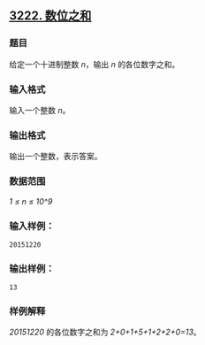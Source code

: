 ## [3222. 数位之和](https://www.acwing.com/problem/content/3225/)

### 题目

给定一个十进制整数 *n*，输出 *n* 的各位数字之和。

### 输入格式

输入一个整数 *n*。

### 输出格式

输出一个整数，表示答案。

### 数据范围

*1 ≤ n ≤ 10^9*

### 输入样例：

```
20151220
```

### 输出样例：

```
13
```

### 样例解释

*20151220* 的各位数字之和为 *2+0+1+5+1+2+2+0=13*。

